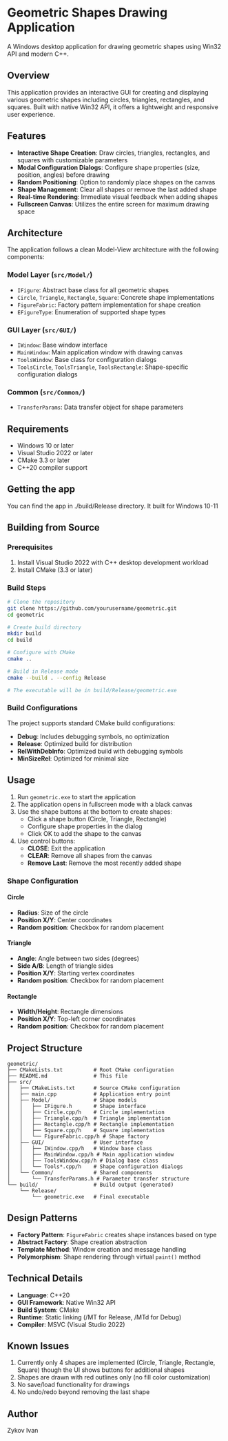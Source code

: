 # Geometric Shapes Drawing Application

A Windows desktop application for drawing geometric shapes using Win32 API and modern C++.

## Overview

This application provides an interactive GUI for creating and displaying various geometric shapes including circles, triangles, rectangles, and squares. Built with native Win32 API, it offers a lightweight and responsive user experience.

## Features

- **Interactive Shape Creation**: Draw circles, triangles, rectangles, and squares with customizable parameters
- **Modal Configuration Dialogs**: Configure shape properties (size, position, angles) before drawing
- **Random Positioning**: Option to randomly place shapes on the canvas
- **Shape Management**: Clear all shapes or remove the last added shape
- **Real-time Rendering**: Immediate visual feedback when adding shapes
- **Fullscreen Canvas**: Utilizes the entire screen for maximum drawing space

## Architecture

The application follows a clean Model-View architecture with the following components:

### Model Layer (`src/Model/`)
- `IFigure`: Abstract base class for all geometric shapes
- `Circle`, `Triangle`, `Rectangle`, `Square`: Concrete shape implementations
- `FigureFabric`: Factory pattern implementation for shape creation
- `EFigureType`: Enumeration of supported shape types

### GUI Layer (`src/GUI/`)
- `IWindow`: Base window interface
- `MainWindow`: Main application window with drawing canvas
- `ToolsWindow`: Base class for configuration dialogs
- `ToolsCircle`, `ToolsTriangle`, `ToolsRectangle`: Shape-specific configuration dialogs

### Common (`src/Common/`)
- `TransferParams`: Data transfer object for shape parameters

## Requirements

- Windows 10 or later
- Visual Studio 2022 or later
- CMake 3.3 or later
- C++20 compiler support

## Getting the app

You can find the app in ./build/Release directory. It built for Windows 10-11

## Building from Source

### Prerequisites

1. Install Visual Studio 2022 with C++ desktop development workload
2. Install CMake (3.3 or later)

### Build Steps

```bash
# Clone the repository
git clone https://github.com/yourusername/geometric.git
cd geometric

# Create build directory
mkdir build
cd build

# Configure with CMake
cmake ..

# Build in Release mode
cmake --build . --config Release

# The executable will be in build/Release/geometric.exe
```

### Build Configurations

The project supports standard CMake build configurations:
- **Debug**: Includes debugging symbols, no optimization
- **Release**: Optimized build for distribution
- **RelWithDebInfo**: Optimized build with debugging symbols
- **MinSizeRel**: Optimized for minimal size

## Usage

1. Run `geometric.exe` to start the application
2. The application opens in fullscreen mode with a black canvas
3. Use the shape buttons at the bottom to create shapes:
   - Click a shape button (Circle, Triangle, Rectangle)
   - Configure shape properties in the dialog
   - Click OK to add the shape to the canvas
4. Use control buttons:
   - **CLOSE**: Exit the application
   - **CLEAR**: Remove all shapes from the canvas
   - **Remove Last**: Remove the most recently added shape

### Shape Configuration

#### Circle
- **Radius**: Size of the circle
- **Position X/Y**: Center coordinates
- **Random position**: Checkbox for random placement

#### Triangle
- **Angle**: Angle between two sides (degrees)
- **Side A/B**: Length of triangle sides
- **Position X/Y**: Starting vertex coordinates
- **Random position**: Checkbox for random placement

#### Rectangle
- **Width/Height**: Rectangle dimensions
- **Position X/Y**: Top-left corner coordinates
- **Random position**: Checkbox for random placement

## Project Structure

```
geometric/
├── CMakeLists.txt          # Root CMake configuration
├── README.md               # This file
├── src/
│   ├── CMakeLists.txt      # Source CMake configuration
│   ├── main.cpp            # Application entry point
│   ├── Model/              # Shape models
│   │   ├── IFigure.h       # Shape interface
│   │   ├── Circle.cpp/h    # Circle implementation
│   │   ├── Triangle.cpp/h  # Triangle implementation
│   │   ├── Rectangle.cpp/h # Rectangle implementation
│   │   ├── Square.cpp/h    # Square implementation
│   │   └── FigureFabric.cpp/h # Shape factory
│   ├── GUI/                # User interface
│   │   ├── IWindow.cpp/h   # Window base class
│   │   ├── MainWindow.cpp/h # Main application window
│   │   ├── ToolsWindow.cpp/h # Dialog base class
│   │   └── Tools*.cpp/h    # Shape configuration dialogs
│   └── Common/             # Shared components
│       └── TransferParams.h # Parameter transfer structure
└── build/                  # Build output (generated)
    └── Release/
        └── geometric.exe   # Final executable
```

## Design Patterns

- **Factory Pattern**: `FigureFabric` creates shape instances based on type
- **Abstract Factory**: Shape creation abstraction
- **Template Method**: Window creation and message handling
- **Polymorphism**: Shape rendering through virtual `paint()` method

## Technical Details

- **Language**: C++20
- **GUI Framework**: Native Win32 API
- **Build System**: CMake
- **Runtime**: Static linking (/MT for Release, /MTd for Debug)
- **Compiler**: MSVC (Visual Studio 2022)

## Known Issues

1. Currently only 4 shapes are implemented (Circle, Triangle, Rectangle, Square) though the UI shows buttons for additional shapes
2. Shapes are drawn with red outlines only (no fill color customization)
3. No save/load functionality for drawings
4. No undo/redo beyond removing the last shape

## Author

Zykov Ivan
